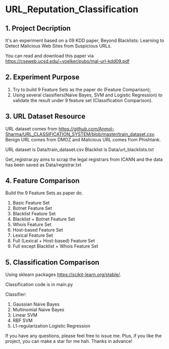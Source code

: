 # URL_Reputation_Classification
## 1. Project Decription
It's an experiment based on a 09 KDD paper, Beyond Blacklists: Learning to Detect Malicious Web Sites from Suspicious URLs.

You can read and download this paper via https://cseweb.ucsd.edu/~voelker/pubs/mal-url-kdd09.pdf

## 2. Experiment Purpose
1) Try to build 9 Feature Sets as the paper do (Feature Comparison);
2) Using several classifiers(Naive Bayes, SVM and Logistic Regression) to validate the result under 9 feature set (Classification Comparison).

## 3. URL Dataset Resource
URL dataset comes from https://github.com/Anmol-Sharma/URL_CLASSIFICATION_SYSTEM/blob/master/train_dataset.csv.
Benign URL comes from DMOZ and Malicious URL comes from Phishtank.

URL dataset is Data/train_dataset.csv
Blacklist is Data/url_blacklists.txt

Get_registrar.py aims to scrap the legal registrars from ICANN and the data has been saved as Data/registrar.txt

## 4. Feature Comparison
Build the 9 Feature Sets as paper do.
1) Basic Feature Set
2) Botnet Feature Set
3) Blacklist Feature Set
4) Blacklist + Botnet Feature Set
5) Whois Feature Set
6) Host-based Feature Set
7) Lexical Feature Set
8) Full (Lexical + Host-based) Feature Set
9) Full except Blacklist + Whois Feature Set

## 5. Classification Comparison
Using sklearn packages https://scikit-learn.org/stable/. 

Classification code is in main.py

Classifier:
1) Gaussian Naive Bayes
2) Multinomial Naive Bayes
3) Linear SVM
4) RBF SVM
5) L1-regularization Logistic Regression

If you have any questions, please feel free to issue me.
Plus, if you like the project, you can make a star for me hah.
Thanks in advance!
